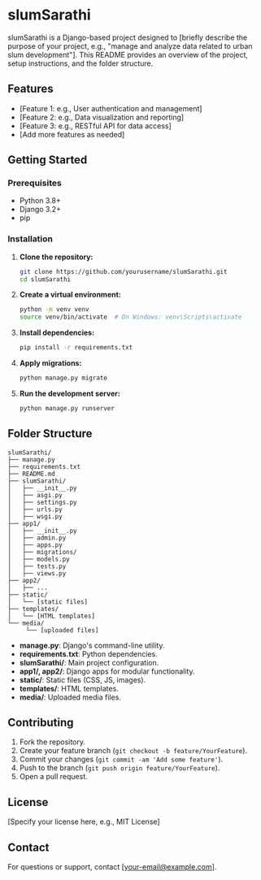 # slumSarathi

slumSarathi is a Django-based project designed to [briefly describe the purpose of your project, e.g., "manage and analyze data related to urban slum development"]. This README provides an overview of the project, setup instructions, and the folder structure.

## Features

- [Feature 1: e.g., User authentication and management]
- [Feature 2: e.g., Data visualization and reporting]
- [Feature 3: e.g., RESTful API for data access]
- [Add more features as needed]

## Getting Started

### Prerequisites

- Python 3.8+
- Django 3.2+
- pip

### Installation

1. **Clone the repository:**
    ```bash
    git clone https://github.com/yourusername/slumSarathi.git
    cd slumSarathi
    ```

2. **Create a virtual environment:**
    ```bash
    python -m venv venv
    source venv/bin/activate  # On Windows: venv\Scripts\activate
    ```

3. **Install dependencies:**
    ```bash
    pip install -r requirements.txt
    ```

4. **Apply migrations:**
    ```bash
    python manage.py migrate
    ```

5. **Run the development server:**
    ```bash
    python manage.py runserver
    ```

## Folder Structure

```
slumSarathi/
├── manage.py
├── requirements.txt
├── README.md
├── slumSarathi/
│   ├── __init__.py
│   ├── asgi.py
│   ├── settings.py
│   ├── urls.py
│   ├── wsgi.py
├── app1/
│   ├── __init__.py
│   ├── admin.py
│   ├── apps.py
│   ├── migrations/
│   ├── models.py
│   ├── tests.py
│   ├── views.py
├── app2/
│   ├── ...
├── static/
│   └── [static files]
├── templates/
│   └── [HTML templates]
└── media/
     └── [uploaded files]
```

- **manage.py**: Django's command-line utility.
- **requirements.txt**: Python dependencies.
- **slumSarathi/**: Main project configuration.
- **app1/, app2/**: Django apps for modular functionality.
- **static/**: Static files (CSS, JS, images).
- **templates/**: HTML templates.
- **media/**: Uploaded media files.

## Contributing

1. Fork the repository.
2. Create your feature branch (`git checkout -b feature/YourFeature`).
3. Commit your changes (`git commit -am 'Add some feature'`).
4. Push to the branch (`git push origin feature/YourFeature`).
5. Open a pull request.

## License

[Specify your license here, e.g., MIT License]

## Contact

For questions or support, contact [your-email@example.com].
